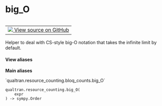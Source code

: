 # big_O


<table class="tfo-notebook-buttons tfo-api nocontent" align="left">
<td>
  <a target="_blank" href="https://github.com/quantumlib/cirq-qubitization/blob/main/qualtran/resource_counting/bloq_counts.py#L28-L32">
    <img src="https://www.tensorflow.org/images/GitHub-Mark-32px.png" />
    View source on GitHub
  </a>
</td>
</table>



Helper to deal with CS-style big-O notation that takes the infinite limit by default.


<section class="expandable">
  <h4 class="showalways">View aliases</h4>
  <p>
<b>Main aliases</b>
<p>`qualtran.resource_counting.bloq_counts.big_O`</p>
</p>
</section>

<pre class="devsite-click-to-copy prettyprint lang-py tfo-signature-link">
<code>qualtran.resource_counting.big_O(
    expr
) -> sympy.Order
</code></pre>



<!-- Placeholder for "Used in" -->
